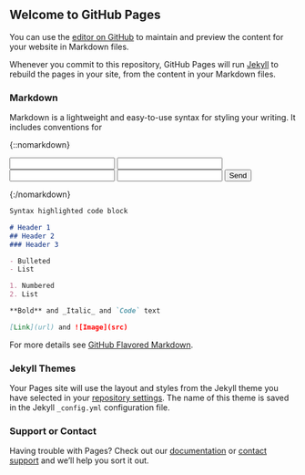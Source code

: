## Welcome to GitHub Pages

You can use the [editor on GitHub](https://github.com/dpdunn10/soiree-nightlife/edit/main/README.md) to maintain and preview the content for your website in Markdown files.

Whenever you commit to this repository, GitHub Pages will run [Jekyll](https://jekyllrb.com/) to rebuild the pages in your site, from the content in your Markdown files.

### Markdown

Markdown is a lightweight and easy-to-use syntax for styling your writing. It includes conventions for

{::nomarkdown}
  <form action="https://formspree.io/f/mqkgqrbk" method="POST">
    <input type="text" name="name">
    <input type="text" name="username">
    <input type="email" name="_replyto">
    <input type="textarea" name="feedback">
    <input type="submit" value="Send">
  </form>
{:/nomarkdown}

```markdown
Syntax highlighted code block

# Header 1
## Header 2
### Header 3

- Bulleted
- List

1. Numbered
2. List

**Bold** and _Italic_ and `Code` text

[Link](url) and ![Image](src)
```

For more details see [GitHub Flavored Markdown](https://guides.github.com/features/mastering-markdown/).

### Jekyll Themes

Your Pages site will use the layout and styles from the Jekyll theme you have selected in your [repository settings](https://github.com/dpdunn10/soiree-nightlife/settings). The name of this theme is saved in the Jekyll `_config.yml` configuration file.

### Support or Contact

Having trouble with Pages? Check out our [documentation](https://docs.github.com/categories/github-pages-basics/) or [contact support](https://github.com/contact) and we’ll help you sort it out.
